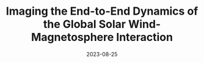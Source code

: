 ---
title: "Imaging the End-to-End Dynamics of the Global Solar Wind-Magnetosphere Interaction"
collection: publications
permalink: /publication/2023-08-25-Sibeck
excerpt: ' '
date: 2023-08-25
venue: 'Bulletin of the AAS'
paperurl: 'https://doi.org/10.3847/25c2cfeb.9b87eed9'
citation: 'Sibeck, D., Murphy, K., Porter, F. S., Walsh, B., Connor, H., Kuntz, K., … Henderson, M. (2023). Imaging the End-to-End Dynamics of the Global Solar Wind-Magnetosphere Interaction. Bulletin of the AAS, 55(3). https://doi.org/10.3847/25c2cfeb.9b87eed9'
---